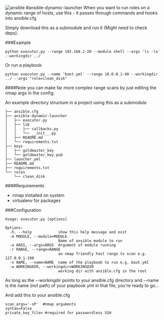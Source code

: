 ![ansible](https://i.imgur.com/p1o5UUY.png)
#ansible-dynamic-launcher
When you want to run roles on a dynamic range of hosts, use this - it passes through commands and hooks into ansible.cfg

Simply download this as a submodule and run it (Might need to check deps).

###Example

```
python executor.py --range 192.168.1-20 --module shell --args 'ls -la' --workingdir ../
```

Or run a playbook

```
python executor.py --name 'boot.yml' --range 10.0.0.1-40 --workingdir ../ --args "role=clean_disk"
```

####Note you can make far more complex range scans by just editing the nmap args in the config.


An example directory structure in a project using this as a submodule

```
├── ansible.cfg
├── ansible-dynamic-launcher
│   ├── executor.py
│   ├── lib
│   │   ├── callbacks.py
│   │   └── __init__.py
│   ├── README.md
│   └── requirements.txt
├── keys
│   ├── goldmaster_key
│   └── goldmaster_key.pub
├── launcher.yml
├── README.md
├── requirements.txt
└── roles
    └── clean_disk

```

####Requirements
- nmap installed on system
- virtualenv for packages

###Configuration 

```
Usage: executor.py [options]

Options:
  -h, --help            show this help message and exit
  -m MODULE, --module=MODULE
                        Name of ansible module to run
  -a ARGS, --args=ARGS  Argument of module running
  -r RANGE, --range=RANGE
                        an nmap friendly host range to scan e.g. 127.0.0.1-100
  -n NAME, --name=NAME  name of the playbook to run e.g. boot.yml
  -w WORKINGDIR, --workingdir=WORKINGDIR
                        working dir with ansible.cfg in the root
```
As long as the --workingdir points to your ansible.cfg directory and --name is the name (not path) of your playbook yml in that file, you're ready to go...

And add this to your ansible.cfg

```
scan_args='-sP'  #nmap arguments
syntax=False
private_key_file= #required for passwordless SSH
```
